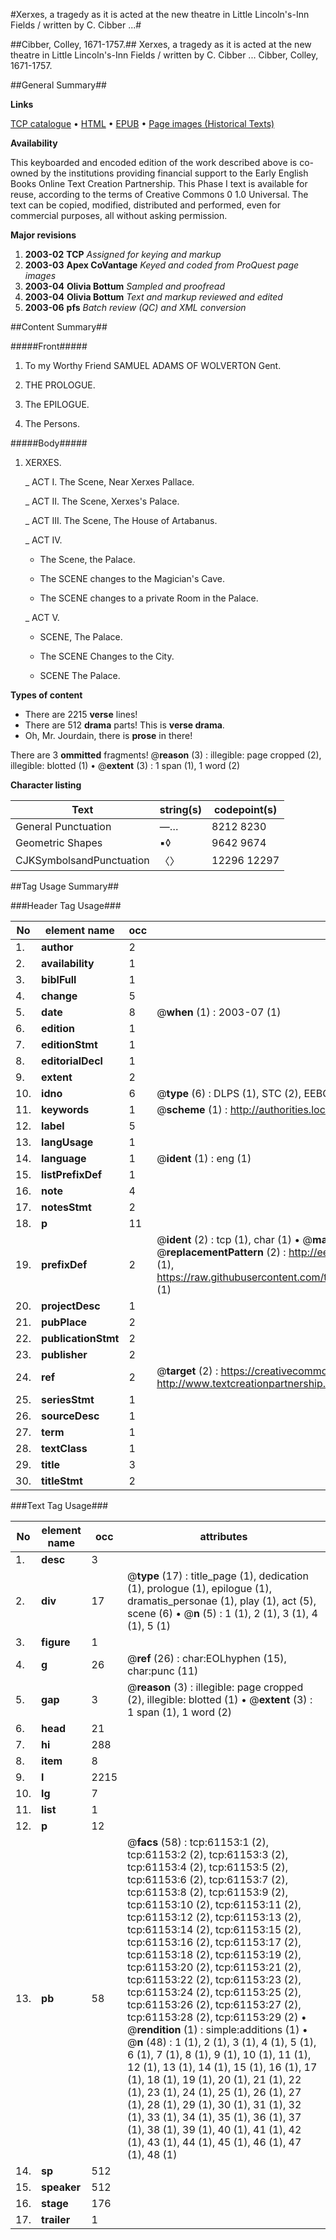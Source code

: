 #Xerxes, a tragedy as it is acted at the new theatre in Little Lincoln's-Inn Fields / written by C. Cibber ...#

##Cibber, Colley, 1671-1757.##
Xerxes, a tragedy as it is acted at the new theatre in Little Lincoln's-Inn Fields / written by C. Cibber ...
Cibber, Colley, 1671-1757.

##General Summary##

**Links**

[TCP catalogue](http://www.ota.ox.ac.uk/tcp/)  • 
[HTML](http://tei.it.ox.ac.uk/tcp/Texts-HTML/free/A33/A33146.html)  • 
[EPUB](http://tei.it.ox.ac.uk/tcp/Texts-EPUB/free/A33/A33146.epub) • 
[Page images (Historical Texts)](https://data.historicaltexts.jisc.ac.uk/view?pubId=eebo-12395561e&pageId=eebo-12395561e-61153-1)

**Availability**

This keyboarded and encoded edition of the
	       work described above is co-owned by the institutions
	       providing financial support to the Early English Books
	       Online Text Creation Partnership. This Phase I text is
	       available for reuse, according to the terms of Creative
	       Commons 0 1.0 Universal. The text can be copied,
	       modified, distributed and performed, even for
	       commercial purposes, all without asking permission.

**Major revisions**

1. __2003-02__ __TCP__ *Assigned for keying and markup*
1. __2003-03__ __Apex CoVantage__ *Keyed and coded from ProQuest page images*
1. __2003-04__ __Olivia Bottum__ *Sampled and proofread*
1. __2003-04__ __Olivia Bottum__ *Text and markup reviewed and edited*
1. __2003-06__ __pfs__ *Batch review (QC) and XML conversion*

##Content Summary##

#####Front#####

1. To my Worthy Friend SAMUEL ADAMS OF WOLVERTON Gent.

1. THE PROLOGUE.

1. The EPILOGUE.

1. The Persons.

#####Body#####

1. XERXES.

    _ ACT I. The Scene, Near Xerxes Pallace.

    _ ACT II. The Scene, Xerxes's Palace.

    _ ACT III. The Scene, The House of Artabanus.

    _ ACT IV.

      * The Scene, the Palace.

      * The SCENE changes to the Magician's Cave.

      * The SCENE changes to a private Room in the Palace.

    _ ACT V.

      * SCENE, The Palace.

      * The SCENE Changes to the City.

      * SCENE The Palace.

**Types of content**

  * There are 2215 **verse** lines!
  * There are 512 **drama** parts! This is **verse drama**.
  * Oh, Mr. Jourdain, there is **prose** in there!

There are 3 **ommitted** fragments! 
 @__reason__ (3) : illegible: page cropped (2), illegible: blotted (1)  •  @__extent__ (3) : 1 span (1), 1 word (2)

**Character listing**


|Text|string(s)|codepoint(s)|
|---|---|---|
|General Punctuation|—…|8212 8230|
|Geometric Shapes|▪◊|9642 9674|
|CJKSymbolsandPunctuation|〈〉|12296 12297|

##Tag Usage Summary##

###Header Tag Usage###

|No|element name|occ|attributes|
|---|---|---|---|
|1.|__author__|2||
|2.|__availability__|1||
|3.|__biblFull__|1||
|4.|__change__|5||
|5.|__date__|8| @__when__ (1) : 2003-07 (1)|
|6.|__edition__|1||
|7.|__editionStmt__|1||
|8.|__editorialDecl__|1||
|9.|__extent__|2||
|10.|__idno__|6| @__type__ (6) : DLPS (1), STC (2), EEBO-CITATION (1), OCLC (1), VID (1)|
|11.|__keywords__|1| @__scheme__ (1) : http://authorities.loc.gov/ (1)|
|12.|__label__|5||
|13.|__langUsage__|1||
|14.|__language__|1| @__ident__ (1) : eng (1)|
|15.|__listPrefixDef__|1||
|16.|__note__|4||
|17.|__notesStmt__|2||
|18.|__p__|11||
|19.|__prefixDef__|2| @__ident__ (2) : tcp (1), char (1)  •  @__matchPattern__ (2) : ([0-9\-]+):([0-9IVX]+) (1), (.+) (1)  •  @__replacementPattern__ (2) : http://eebo.chadwyck.com/downloadtiff?vid=$1&page=$2 (1), https://raw.githubusercontent.com/textcreationpartnership/Texts/master/tcpchars.xml#$1 (1)|
|20.|__projectDesc__|1||
|21.|__pubPlace__|2||
|22.|__publicationStmt__|2||
|23.|__publisher__|2||
|24.|__ref__|2| @__target__ (2) : https://creativecommons.org/publicdomain/zero/1.0/ (1), http://www.textcreationpartnership.org/docs/. (1)|
|25.|__seriesStmt__|1||
|26.|__sourceDesc__|1||
|27.|__term__|1||
|28.|__textClass__|1||
|29.|__title__|3||
|30.|__titleStmt__|2||


###Text Tag Usage###

|No|element name|occ|attributes|
|---|---|---|---|
|1.|__desc__|3||
|2.|__div__|17| @__type__ (17) : title_page (1), dedication (1), prologue (1), epilogue (1), dramatis_personae (1), play (1), act (5), scene (6)  •  @__n__ (5) : 1 (1), 2 (1), 3 (1), 4 (1), 5 (1)|
|3.|__figure__|1||
|4.|__g__|26| @__ref__ (26) : char:EOLhyphen (15), char:punc (11)|
|5.|__gap__|3| @__reason__ (3) : illegible: page cropped (2), illegible: blotted (1)  •  @__extent__ (3) : 1 span (1), 1 word (2)|
|6.|__head__|21||
|7.|__hi__|288||
|8.|__item__|8||
|9.|__l__|2215||
|10.|__lg__|7||
|11.|__list__|1||
|12.|__p__|12||
|13.|__pb__|58| @__facs__ (58) : tcp:61153:1 (2), tcp:61153:2 (2), tcp:61153:3 (2), tcp:61153:4 (2), tcp:61153:5 (2), tcp:61153:6 (2), tcp:61153:7 (2), tcp:61153:8 (2), tcp:61153:9 (2), tcp:61153:10 (2), tcp:61153:11 (2), tcp:61153:12 (2), tcp:61153:13 (2), tcp:61153:14 (2), tcp:61153:15 (2), tcp:61153:16 (2), tcp:61153:17 (2), tcp:61153:18 (2), tcp:61153:19 (2), tcp:61153:20 (2), tcp:61153:21 (2), tcp:61153:22 (2), tcp:61153:23 (2), tcp:61153:24 (2), tcp:61153:25 (2), tcp:61153:26 (2), tcp:61153:27 (2), tcp:61153:28 (2), tcp:61153:29 (2)  •  @__rendition__ (1) : simple:additions (1)  •  @__n__ (48) : 1 (1), 2 (1), 3 (1), 4 (1), 5 (1), 6 (1), 7 (1), 8 (1), 9 (1), 10 (1), 11 (1), 12 (1), 13 (1), 14 (1), 15 (1), 16 (1), 17 (1), 18 (1), 19 (1), 20 (1), 21 (1), 22 (1), 23 (1), 24 (1), 25 (1), 26 (1), 27 (1), 28 (1), 29 (1), 30 (1), 31 (1), 32 (1), 33 (1), 34 (1), 35 (1), 36 (1), 37 (1), 38 (1), 39 (1), 40 (1), 41 (1), 42 (1), 43 (1), 44 (1), 45 (1), 46 (1), 47 (1), 48 (1)|
|14.|__sp__|512||
|15.|__speaker__|512||
|16.|__stage__|176||
|17.|__trailer__|1||
